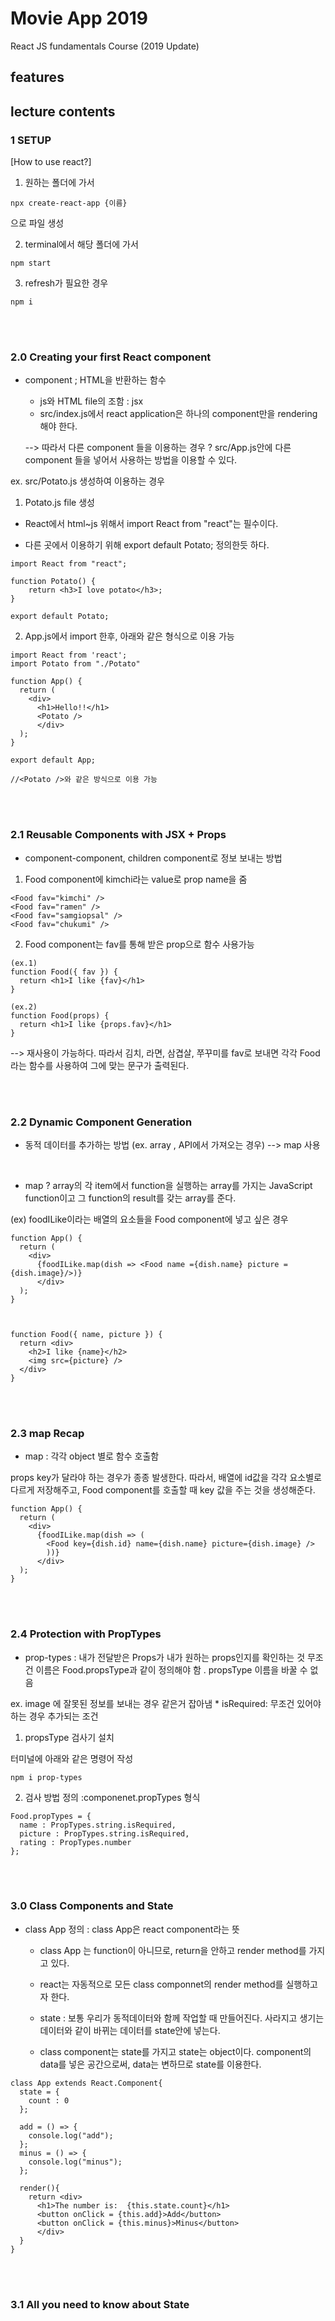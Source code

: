 # Movie App 2019

React JS fundamentals Course (2019 Update)

## features

## lecture contents

### 1 SETUP

[How to use react?]

1. 원하는 폴더에 가서

```
npx create-react-app {이름}
```

으로 파일 생성

2. terminal에서 해당 폴더에 가서

```
npm start 
```

3. refresh가 필요한 경우

```
npm i
```

<br>
<br>


### 2.0 Creating your first React component

* component ; HTML을 반환하는 함수

    - js와 HTML file의 조함 : jsx
    - src/index.js에서 react application은 하나의 component만을 rendering 해야 한다.

    --> 따라서 다른 component 들을 이용하는 경우 ?
    src/App.js안에 다른 component 들을 넣어서 사용하는 방법을 이용할 수 있다.

ex. src/Potato.js 생성하여 이용하는 경우

1. Potato.js file 생성
* React에서 html~js 위해서 import React from "react"는 필수이다.

* 다른 곳에서 이용하기 위해 export default Potato; 정의한듯 하다.

```
import React from "react";

function Potato() {
    return <h3>I love potato</h3>;
}

export default Potato;
```

2. App.js에서 import 한후, 아래와 같은 형식으로 이용 가능
```
import React from 'react';
import Potato from "./Potato"

function App() {
  return (
    <div>
      <h1>Hello!!</h1>
      <Potato />
      </div>
  );
}

export default App;

//<Potato />와 같은 방식으로 이용 가능

```

<br>
<br>


### 2.1 Reusable Components with JSX + Props

* component-component, children component로 정보 보내는 방법

1. Food component에 kimchi라는 value로 prop name을 줌
```
<Food fav="kimchi" />
<Food fav="ramen" />
<Food fav="samgiopsal" />
<Food fav="chukumi" />
```

2. Food component는 fav를 통해 받은 prop으로 함수 사용가능

```
(ex.1)
function Food({ fav }) {
  return <h1>I like {fav}</h1>
}

(ex.2)
function Food(props) {
  return <h1>I like {props.fav}</h1>
}

```

--> 재사용이 가능하다. 따라서 김치, 라면, 삼겹살, 쭈꾸미를 fav로 보내면 각각 Food라는 함수를 사용하여 그에 맞는 문구가 출력된다.


<br>
<br>

### 2.2 Dynamic Component Generation


* 동적 데이터를 추가하는 방법 (ex. array , API에서 가져오는 경우) --> map 사용

<br>

* map ?
array의 각 item에서 function을 실행하는 array를 가지는 JavaScript function이고 그 function의 result를 갖는 array를 준다.

(ex) foodILike이라는 배열의 요소들을 Food component에 넣고 싶은 경우

```
function App() {
  return (
    <div>
      {foodILike.map(dish => <Food name ={dish.name} picture ={dish.image}/>)}
      </div>
  );
}



function Food({ name, picture }) {
  return <div>
    <h2>I like {name}</h2>
    <img src={picture} />
  </div>
}
```


<br>
<br>


### 2.3 map Recap

* map : 각각 object 별로 함수 호출함


props key가 달라야 하는 경우가 종종 발생한다. 
따라서, 배열에 id값을 각각 요소별로 다르게 저장해주고, Food component를 호출할 때 key 값을 주는 것을 생성해준다.

```
function App() {
  return (
    <div>
      {foodILike.map(dish => (
        <Food key={dish.id} name={dish.name} picture={dish.image} />
        ))}
      </div>
  );
}
```

<br>
<br>


### 2.4 Protection with PropTypes

* prop-types : 내가 전달받은 Props가 내가 원하는 props인지를 확인하는 것
무조건 이름은 Food.propsType과 같이 정의해야 함 . propsType 이름을 바꿀 수 없음

ex. image 에 잘못된 정보를 보내는 경우 같은거 잡아냄
    * isRequired: 무조건 있어야 하는 경우 추가되는 조건

1. propsType 검사기 설치

터미널에 아래와 같은 명령어 작성

```
npm i prop-types
```

2. 검사 방법 정의 :componenet.propTypes 형식

```
Food.propTypes = {
  name : PropTypes.string.isRequired,
  picture : PropTypes.string.isRequired,
  rating : PropTypes.number
};
```

<br>
<br>


### 3.0 Class Components and State

* class App 정의 : class App은 react component라는 뜻


  * class App 는 function이 아니므로, return을 안하고 render method를 가지고 있다.

  *  react는 자동적으로 모든 class componnet의 render method를 실행하고자 한다.

  * state : 보통 우리가 동적데이터와 함께 작업할 때 만들어진다. 사라지고 생기는 데이터와 같이 바뀌는 데이터를 state안에 넣는다.

  * class component는 state를 가지고 state는 object이다. component의 data를 넣은 공간으로써, data는 변하므로 state를 이용한다.


```
class App extends React.Component{
  state = {
    count : 0
  };

  add = () => {
    console.log("add");
  };
  minus = () => {
    console.log("minus");
  };

  render(){
    return <div>
      <h1>The number is:  {this.state.count}</h1>
      <button onClick = {this.add}>Add</button>
      <button onClick = {this.minus}>Minus</button>
      </div>
  }
}
```

<br>
<br>

### 3.1 All you need to know about State

<br>
<br>
